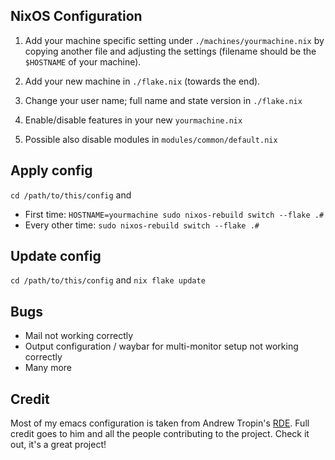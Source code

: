 ## NixOS Configuration
1. Add your machine specific setting under `./machines/yourmachine.nix` by copying another file and adjusting the settings (filename should be the `$HOSTNAME` of your machine).

2. Add your new machine in `./flake.nix` (towards the end).

3. Change your user name; full name and state version in `./flake.nix`

4. Enable/disable features in your new `yourmachine.nix`

5. Possible also disable modules in `modules/common/default.nix`

## Apply config
`cd /path/to/this/config` and
- First time: `HOSTNAME=yourmachine sudo nixos-rebuild switch --flake .#`
- Every other time: `sudo nixos-rebuild switch --flake .#`

## Update config
`cd /path/to/this/config` and `nix flake update`

## Bugs
- Mail not working correctly
- Output configuration / waybar for multi-monitor setup not working correctly
- Many more

## Credit
Most of my emacs configuration is taken from Andrew Tropin's [RDE](https://github.com/abcdw/rde/tree/master). Full credit goes to him and all the people contributing to the project. Check it out, it's a great project!